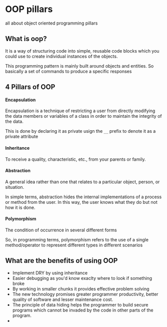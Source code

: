 # OOP pillars

all about object oriented programming pillars

## What is oop?

It is a way of structuring code into simple, reusable code blocks which you could use to create individual instances of the objects. 

This programming pattern is mainly built around objects and entities. So basically a set of commands to produce a specific responses

## 4 Pillars of OOP

#### Encapsulation 

Encapsulation is a technique of restricting a user from directly modifying the data members or variables of a class in order to maintain the integrity of the data. 

This is done by declaring it as private usign the `__` prefix to denote it as a private attribute

#### Inheritance

To receive a quality, characteristic, etc., from your parents or family.

#### Abstraction

A general idea rather than one that relates to a particular object, person, or situation.

In simple terms, abstraction hides the internal implementations of a process or method from the user. In this way, the user knows what they do but not how it is done.


#### Polymorphism 

The condition of occurrence in several different forms

So, in programming terms, polymorphism refers to the use of a single method/operator to represent different types in different scenarios

## What are the benefits of using OOP

- Implement DRY by using inheritance
- Easier debugging as you'd know exaclty where to look if something broke
- By working in smaller chunks it provides effective problem solving
- The new technology promises greater programmer productivity, better quality of software and lesser maintenance cost.
- The principle of data hiding helps the programmer to build secure programs which cannot be invaded by the code in other parts of the program.
- 